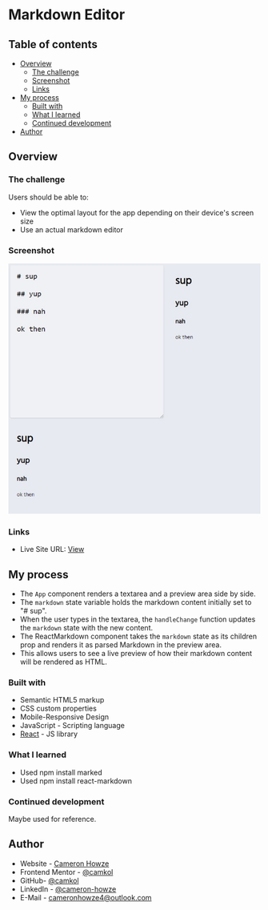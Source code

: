 # Markdown Editor

## Table of contents

- [Overview](#overview)
  - [The challenge](#the-challenge)
  - [Screenshot](#screenshot)
  - [Links](#links)
- [My process](#my-process)
  - [Built with](#built-with)
  - [What I learned](#what-i-learned)
  - [Continued development](#continued-development)
- [Author](#author)

## Overview

### The challenge

Users should be able to:

- View the optimal layout for the app depending on their device's screen size
- Use an actual markdown editor

### Screenshot

![](./screen.jpg)

### Links

- Live Site URL: [View](https://markdown-editor57.netlify.app/)

## My process

- The `App` component renders a textarea and a preview area side by side.
- The `markdown` state variable holds the markdown content initially set to "# sup".
- When the user types in the textarea, the `handleChange` function updates the `markdown` state with the new content.
- The ReactMarkdown component takes the `markdown` state as its children prop and renders it as parsed Markdown in the preview area.
- This allows users to see a live preview of how their markdown content will be rendered as HTML.

### Built with

- Semantic HTML5 markup
- CSS custom properties
- Mobile-Responsive Design
- JavaScript - Scripting language
- [React](https://reactjs.org/) - JS library

### What I learned

- Used npm install marked
- Used npm install react-markdown

### Continued development

Maybe used for reference.

## Author

- Website - [Cameron Howze](https://camkol.github.io/)
- Frontend Mentor - [@camkol](https://www.frontendmentor.io/profile/camkol)
- GitHub- [@camkol](https://github.com/camkol)
- LinkedIn - [@cameron-howze](https://www.linkedin.com/in/cameron-howze-28a646109/)
- E-Mail - [cameronhowze4@outlook.com](mailto:cameronhowze4@outlook.com)
